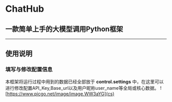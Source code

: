 # ChatHub
 ## 一款简单上手的大模型调用Python框架
 
---

 ## 使用说明
 ### 填写与修改配置信息
 本框架将运行过程中用到的数据已经全部放于 **control.settings** 中，在这里可以进行修改配置API_Key,Base_url以及用户昵称user_name等全局或核心数据。
![https://www.picgo.net/image/image.WW3aYG](cs)
